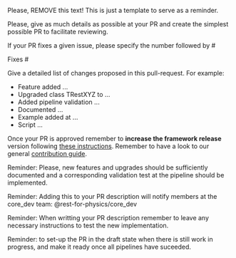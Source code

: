 Please, REMOVE this text! This is just a template to serve as a reminder.

Please, give as much details as possible at your PR and create the simplest possible PR to facilitate reviewing.

If your PR fixes a given issue, please specify the number followed by #

Fixes #

Give a detailed list of changes proposed in this pull-request. For example:
- Feature added ...
- Upgraded class TRestXYZ to ...
- Added pipeline validation ...
- Documented ...
- Example added at ...
- Script ...


Once your PR is approved remember to **increase the framework release** version following [these instructions](https://rest-for-physics.github.io/rest-advanced/new-release.html#submitting-a-new-rest-official-release). Remember to have a look to our general [contribution guide](https://github.com/rest-for-physics/framework/blob/master/CONTRIBUTING.md).

Reminder: Please, new features and upgrades should be sufficiently documented and a corresponding validation test at the pipeline should be implemented.

Reminder: Adding this to your PR description will notify members at the core_dev team: @rest-for-physics/core_dev

Reminder: When writting your PR description remember to leave any necessary instructions to test the new implementation.

Reminder: to set-up the PR in the draft state when there is still work in progress, and make it ready once all pipelines have suceeded.
